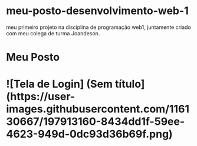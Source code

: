 # meu-posto-desenvolvimento-web-1
meu primeiro projeto na disciplina de programação web1, juntamente criado com meu colega de turma Joandeson. 
<h1>Meu Posto<h1>
![Tela de Login] (Sem título](https://user-images.githubusercontent.com/116130667/197913160-8434dd1f-59ee-4623-949d-0dc93d36b69f.png)

